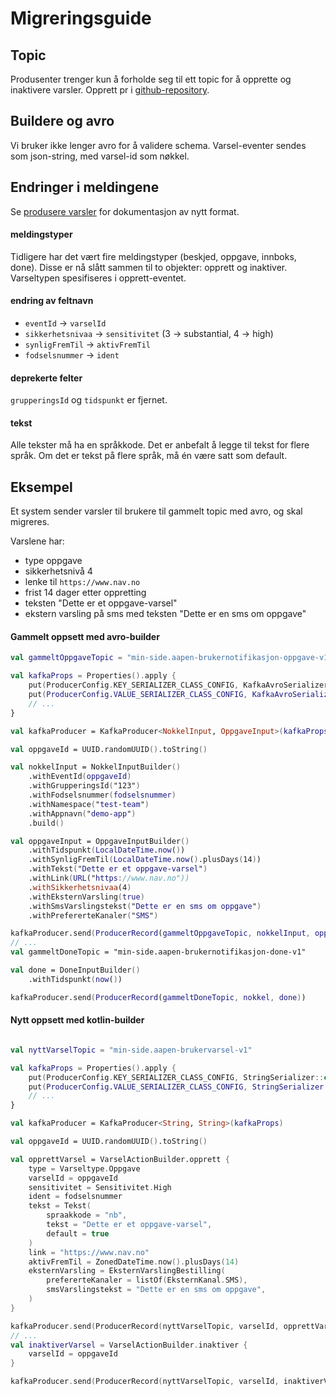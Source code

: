 # Migreringsguide 

## Topic
Produsenter trenger kun å forholde seg til ett topic for å opprette og inaktivere varsler. Opprett pr i [github-repository](https://github.com/navikt/min-side-brukervarsel-topic-iac). 

## Buildere og avro

Vi bruker ikke lenger avro for å validere schema. Varsel-eventer sendes som json-string, med varsel-id som nøkkel. 

## Endringer i meldingene
Se [produsere varsler](https://navikt.github.io/tms-dokumentasjon/varsler/produsere/) for dokumentasjon av nytt format.

#### meldingstyper
Tidligere har det vært fire meldingstyper (beskjed, oppgave, innboks, done). Disse er nå slått sammen til to objekter: opprett og inaktiver. Varseltypen spesifiseres i opprett-eventet.

#### endring av feltnavn
- `eventId` -> `varselId`
- `sikkerhetsnivaa` -> `sensitivitet` (3 -> substantial, 4 -> high)
- `synligFremTil` -> `aktivFremTil`
- `fodselsnummer` -> `ident`

#### deprekerte felter

`grupperingsId` og `tidspunkt` er fjernet.

#### tekst
Alle tekster må ha en språkkode. Det er anbefalt å legge til tekst for flere språk.
Om det er tekst på flere språk, må én være satt som default.


## Eksempel

Et system sender varsler til brukere til gammelt topic med avro, og skal migreres.

Varslene har:
- type oppgave
- sikkerhetsnivå 4
- lenke til `https://www.nav.no`
- frist 14 dager etter oppretting
- teksten "Dette er et oppgave-varsel"
- ekstern varsling på sms med teksten "Dette er en sms om oppgave"

#### Gammelt oppsett med avro-builder

```kotlin
val gammeltOppgaveTopic = "min-side.aapen-brukernotifikasjon-oppgave-v1"

val kafkaProps = Properties().apply {
    put(ProducerConfig.KEY_SERIALIZER_CLASS_CONFIG, KafkaAvroSerializer::class.java)
    put(ProducerConfig.VALUE_SERIALIZER_CLASS_CONFIG, KafkaAvroSerializer::class.java)
    // ...
}

val kafkaProducer = KafkaProducer<NokkelInput, OppgaveInput>(kafkaProps)

val oppgaveId = UUID.randomUUID().toString()

val nokkelInput = NokkelInputBuilder()
    .withEventId(oppgaveId)
    .withGrupperingsId("123")
    .withFodselsnummer(fodselsnummer)
    .withNamespace("test-team")
    .withAppnavn("demo-app")
    .build()

val oppgaveInput = OppgaveInputBuilder()
    .withTidspunkt(LocalDateTime.now())
    .withSynligFremTil(LocalDateTime.now().plusDays(14))
    .withTekst("Dette er et oppgave-varsel")
    .withLink(URL("https://www.nav.no"))
    .withSikkerhetsnivaa(4)
    .withEksternVarsling(true)
    .withSmsVarslingstekst("Dette er en sms om oppgave")
    .withPrefererteKanaler("SMS")

kafkaProducer.send(ProducerRecord(gammeltOppgaveTopic, nokkelInput, oppgaveInput))
// ...
val gammeltDoneTopic = "min-side.aapen-brukernotifikasjon-done-v1"

val done = DoneInputBuilder()
    .withTidspunkt(now())

kafkaProducer.send(ProducerRecord(gammeltDoneTopic, nokkel, done))
```

#### Nytt oppsett med kotlin-builder

```kotlin

val nyttVarselTopic = "min-side.aapen-brukervarsel-v1"

val kafkaProps = Properties().apply {
    put(ProducerConfig.KEY_SERIALIZER_CLASS_CONFIG, StringSerializer::class.java)
    put(ProducerConfig.VALUE_SERIALIZER_CLASS_CONFIG, StringSerializer::class.java)
    // ...
}

val kafkaProducer = KafkaProducer<String, String>(kafkaProps)

val oppgaveId = UUID.randomUUID().toString()

val opprettVarsel = VarselActionBuilder.opprett {
    type = Varseltype.Oppgave
    varselId = oppgaveId
    sensitivitet = Sensitivitet.High
    ident = fodselsnummer
    tekst = Tekst(
        spraakkode = "nb",
        tekst = "Dette er et oppgave-varsel",
        default = true
    )
    link = "https://www.nav.no"
    aktivFremTil = ZonedDateTime.now().plusDays(14)
    eksternVarsling = EksternVarslingBestilling(
        prefererteKanaler = listOf(EksternKanal.SMS),
        smsVarslingstekst = "Dette er en sms om oppgave",
    )
}

kafkaProducer.send(ProducerRecord(nyttVarselTopic, varselId, opprettVarsel))
// ...
val inaktiverVarsel = VarselActionBuilder.inaktiver {
    varselId = oppgaveId
}

kafkaProducer.send(ProducerRecord(nyttVarselTopic, varselId, inaktiverVarsel))
```
